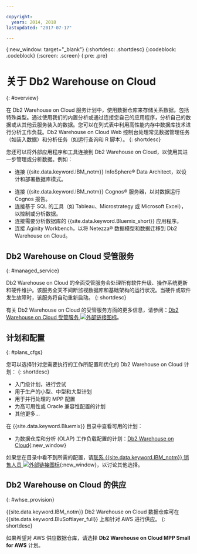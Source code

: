 ```yaml
---

copyright:
  years: 2014, 2018
lastupdated: "2017-07-17"

---
```


<!-- Attribute definitions --> 
{:new_window: target="_blank"}
{:shortdesc: .shortdesc}
{:codeblock: .codeblock}
{:screen: .screen}
{:pre: .pre}

# 关于 Db2 Warehouse on Cloud
{: #overview}

在 Db2 Warehouse on Cloud 服务计划中，使用数据仓库来存储关系数据，包括特殊类型。通过使用我们的内置分析或通过连接您自己的应用程序，分析自己的数据或从其他云服务装入的数据。您可以在列式表中利用高性能内存中数据库技术进行分析工作负载。Db2 Warehouse on Cloud Web 控制台处理常见数据管理任务（如装入数据）和分析任务（如运行查询和 R 脚本）。
{: shortdesc}

您还可以将外部应用程序和工具连接到 Db2 Warehouse on Cloud，以使用其进一步管理或分析数据。例如：
   * 连接 {{site.data.keyword.IBM_notm}} InfoSphere® Data Architect，以设计和部署数据库模式。
<!--   * Connect Esri ArcGIS to perform geospatial analytics and map publishing with your data. -->
   * 连接 {{site.data.keyword.IBM_notm}} Cognos® 服务器，以对数据运行 Cognos 报告。
   * 连接基于 SQL 的工具（如 Tableau、Microstrategy 或 Microsoft Excel），以控制或分析数据。
   * 连接需要分析数据库的 {{site.data.keyword.Bluemix_short}} 应用程序。
   * 连接 Aginity Workbench，以将 Netezza® 数据模型和数据迁移到 Db2 Warehouse on Cloud。

## Db2 Warehouse on Cloud 受管服务
{: #managed_service}

Db2 Warehouse on Cloud 的全面受管服务会处理所有软件升级、操作系统更新和硬件维护。该服务全天不间断监视数据库和基础架构的运行状况。当硬件或软件发生故障时，该服务将自动重新启动。
{: shortdesc}

有关 Db2 Warehouse on Cloud 的受管服务方面的更多信息，请参阅：[Db2 Warehouse on Cloud 受管服务 ![外部链接图标](../../icons/launch-glyph.svg "外部链接图标")](https://www.ibm.com/support/knowledgecenter/SS6NHC/com.ibm.swg.im.dashdb.doc/managed_service.html "外部链接图标")。

## 计划和配置
{: #plans_cfgs}

您可以选择针对您需要执行的工作所配置和优化的 Db2 Warehouse on Cloud 计划：
{: shortdesc}

   * 入门级计划，进行尝试
   * 用于生产的小型、中型和大型计划
   * 用于并行处理的 MPP 配置
   * 为高可用性或 Oracle 兼容性配置的计划
   * 其他更多...

在 {{site.data.keyword.Bluemix}} 目录中查看可用的计划：
   * 为数据仓库和分析 (OLAP) 工作负载配置的计划：[Db2 Warehouse on Cloud](https://console.ng.bluemix.net/catalog/services/dashdb-for-analytics){:new_window}
<!--   * Plans configured for high-speed, transactional processing (OLTP): [{{site.data.keyword.dashdbshort_notm}} for Transactions](https://console.ng.bluemix.net/catalog/services/dashdb-for-transactions-sql-database){:new_window} -->

如果您在目录中看不到所需的配置，请[联系 {{site.data.keyword.IBM_notm}} 销售人员 ![外部链接图标](../../icons/launch-glyph.svg "外部链接图标")](https://www.ibm.com/connect/ibm/us/en/?lnk=fcw "外部链接图标"){:new_window}，以讨论其他选择。

## Db2 Warehouse on Cloud 的供应
{: #whse_provision}

{{site.data.keyword.IBM_notm}} Db2 Warehouse on Cloud 数据仓库可在 {{site.data.keyword.BluSoftlayer_full}} 上和针对 AWS 进行供应。
{: shortdesc}

如果希望对 AWS 供应数据仓库，请选择 **Db2 Warehouse on Cloud MPP Small for AWS** 计划。

<!-- If you want to have the data warehouse provisioned for AWS, select the **{{site.data.keyword.IBM_notm}} {{site.data.keyword.dashdbshort_notm}} for Analytics MPP Small for AWS** plan. -->

<!-- ##dashDB for Transactions
{: #dashDB_tr}

In the {{site.data.keyword.dashdbshort_notm}} for Transactions plans, use the {{site.data.keyword.dashdbshort_notm}} relational database for online transaction processing. You can connect new or existing applications, and you can begin processing transactions and storing your data. With DB2® and Oracle compatibility, you can connect small or large applications and benefit from a managed enterprise-class database system. You can leverage the {{site.data.keyword.dashdbshort_notm}} for Transactions web console to manage users, load data, and get connection information.
{: shortdesc} -->

<!-- ##dashDB web console overview
{: #console_overview}

You can manage your {{site.data.keyword.dashdbshort_notm}} database, analyze your data, and monitor sensitive data with the {{site.data.keyword.dashdbshort_notm}} web console accessible from {{site.data.keyword.Bluemix_notm}}.
{: shortdesc}

Open the web console by clicking the service tile on your application overview page, and then click **Open**.

Single sign-on authentication connects you directly to the web console. You can access connection information from the web console, and the **Downloads** page includes links to client drivers for accessing {{site.data.keyword.dashdbshort_notm}} from remote applications. You can also access sample data and reports.

###Sensitive data reporting

The {{site.data.keyword.dashdbshort_notm}} web console includes a sensitive data reporting feature that detects and monitors sensitive objects in the {{site.data.keyword.dashdbshort_notm}} data warehouse, such as credit card numbers and US Social Security numbers.

To run and view reports that identify columns that contain sensitive data and provide information about connections and activities that access the sensitive data, select **Monitor &gt; Sensitive Data** in the web console. -->


<!-- ##IBM Analytics Services
{: #analytics_services}

For more information about {{site.data.keyword.IBM_notm}} analytics services and finding your local services representative, see: [{{site.data.keyword.IBM_notm}} Analytics Services ![External link icon](../../icons/launch-glyph.svg "External link icon")](http://www.ibm.com/software/data/services/).
{: shortdesc} -->














